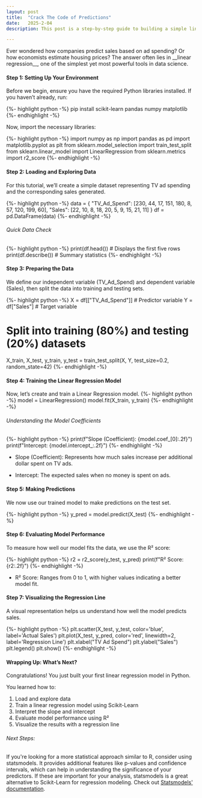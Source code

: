 ```yaml
---
layout: post
title:  "Crack The Code of Predictions"
date:   2025-2-04
description: This post is a step-by-step guide to building a simple linear regression model in Python.

---
```


<p class="intro"><span class="dropcap">E</span>ver wondered how companies predict sales based on ad spending? Or how economists estimate housing prices? The answer often lies in __linear regression__, one of the simplest yet most powerful tools in data science. </p>




#### Step 1: Setting Up Your Environment

Before we begin, ensure you have the required Python libraries installed. If you haven’t already, run:

{%- highlight python -%}
pip install scikit-learn pandas numpy matplotlib
{%- endhighlight -%}

Now, import the necessary libraries:

{%- highlight python -%}
import numpy as np
import pandas as pd
import matplotlib.pyplot as plt
from sklearn.model_selection import train_test_split
from sklearn.linear_model import LinearRegression
from sklearn.metrics import r2_score
{%- endhighlight -%}




#### Step 2: Loading and Exploring Data

For this tutorial, we’ll create a simple dataset representing TV ad spending and the corresponding sales generated.

{%- highlight python -%}
data = {
    "TV_Ad_Spend": [230, 44, 17, 151, 180, 8, 57, 120, 199, 60],
    "Sales": [22, 10, 8, 18, 20, 5, 9, 15, 21, 11]
}
df = pd.DataFrame(data)
{%- endhighlight -%}
###### Quick Data Check
{%- highlight python -%}
print(df.head())  # Displays the first five rows
print(df.describe())  # Summary statistics
{%- endhighlight -%}




#### Step 3: Preparing the Data

We define our independent variable (TV_Ad_Spend) and dependent variable (Sales), then split the data into training and testing sets.

{%- highlight python -%}
X = df[["TV_Ad_Spend"]]  # Predictor variable
Y = df["Sales"]  # Target variable

# Split into training (80%) and testing (20%) datasets
X_train, X_test, y_train, y_test = train_test_split(X, Y, test_size=0.2, random_state=42)
{%- endhighlight -%}




#### Step 4: Training the Linear Regression Model
Now, let’s create and train a Linear Regression model.
{%- highlight python -%}
model = LinearRegression()
model.fit(X_train, y_train)
{%- endhighlight -%}
###### Understanding the Model Coefficients
{%- highlight python -%}
print(f"Slope (Coefficient): {model.coef_[0]:.2f}")
print(f"Intercept: {model.intercept_:.2f}")
{%- endhighlight -%}


* Slope (Coefficient): Represents how much sales increase per additional dollar spent on TV ads.

* Intercept: The expected sales when no money is spent on ads.




#### Step 5: Making Predictions

We now use our trained model to make predictions on the test set.

{%- highlight python -%}
y_pred = model.predict(X_test)
{%- endhighlight -%}




#### Step 6: Evaluating Model Performance

To measure how well our model fits the data, we use the R² score:

{%- highlight python -%}
r2 = r2_score(y_test, y_pred)
print(f"R² Score: {r2:.2f}")
{%- endhighlight -%}

* R² Score: Ranges from 0 to 1, with higher values indicating a better model fit.




#### Step 7: Visualizing the Regression Line

A visual representation helps us understand how well the model predicts sales.

{%- highlight python -%}
plt.scatter(X_test, y_test, color='blue', label='Actual Sales')
plt.plot(X_test, y_pred, color='red', linewidth=2, label='Regression Line')
plt.xlabel("TV Ad Spend")
plt.ylabel("Sales")
plt.legend()
plt.show()
{%- endhighlight -%}


#### Wrapping Up: What’s Next?
Congratulations! You just built your first linear regression model in Python. 

You learned how to:
1. Load and explore data
2. Train a linear regression model using Scikit-Learn
3. Interpret the slope and intercept
4. Evaluate model performance using R²
5. Visualize the results with a regression line

###### Next Steps:
If you're looking for a more statistical approach similar to R, consider using statsmodels. It provides additional features like p-values and confidence intervals, which can help in understanding the significance of your predictors. If these are important for your analysis, statsmodels is a great alternative to Scikit-Learn for regression modeling. Check out <a href="https://www.statsmodels.org/stable/index.html" target="_blank">Statsmodels' documentation</a>.